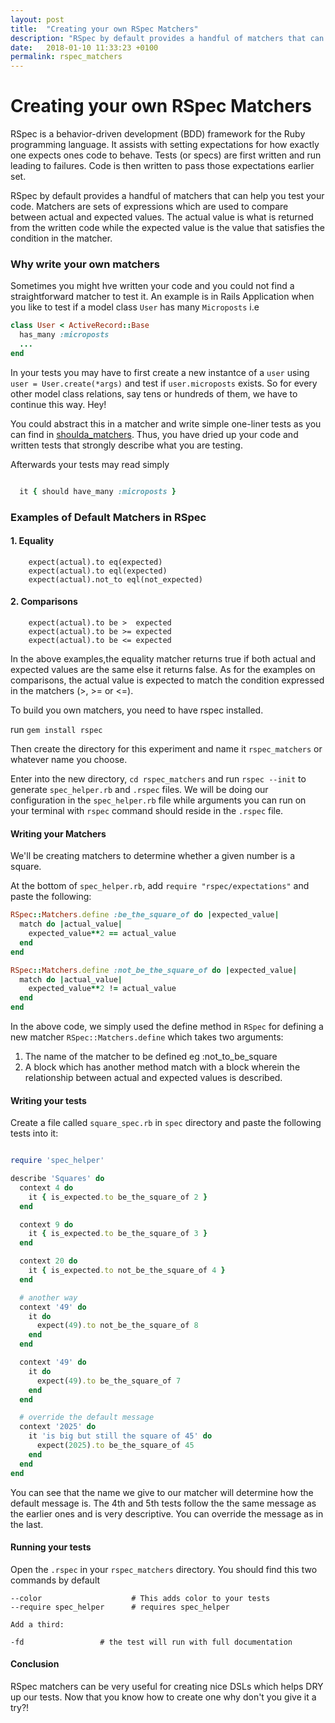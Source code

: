 ```yaml
---
layout: post
title:  "Creating your own RSpec Matchers"
description: "RSpec by default provides a handful of matchers that can help you test your code. Matchers are sets of expressions which are used to compare between actual and expected values."
date:   2018-01-10 11:33:23 +0100
permalink: rspec_matchers
---
```


# Creating your own RSpec Matchers

RSpec is a behavior-driven development (BDD) framework for the Ruby programming language. It assists with setting expectations for how exactly one expects ones code to behave. Tests (or specs) are first written and run leading to failures. Code is then written to pass those expectations earlier set.

RSpec by default provides a handful of matchers that can help you test your code. Matchers are sets of expressions which are used to compare between actual and expected values. The actual value is what is returned from the written code while the expected value is the value that satisfies the condition in the matcher.

### Why write your own matchers

Sometimes you might hve written your code and you could not find a straightforward matcher to test it. An example is in Rails Application when you like to test if a model class ```User``` has many ```Microposts``` i.e 

```ruby
class User < ActiveRecord::Base
  has_many :microposts
  ...
end
```

In your tests you may have to first create a new instantce of a ```user``` using ```user = User.create(*args)``` and test if ```user.microposts``` exists. So for every other model class relations, say tens or hundreds of them, we have to continue this way. Hey!

You could abstract this in a matcher and write simple one-liner tests as you can find in [shoulda_matchers](https://github.com/thoughtbot/shoulda-matchers). Thus, you have dried up your code and written tests that strongly describe what you are testing.

Afterwards your tests may read simply

```ruby

  it { should have_many :microposts }

```

### Examples of Default Matchers in RSpec

####  1. Equality
        expect(actual).to eq(expected)
        expect(actual).to eql(expected)
        expect(actual).not_to eql(not_expected)

####  2. Comparisons
        expect(actual).to be >  expected
        expect(actual).to be >= expected
        expect(actual).to be <= expected

In the above examples,the equality matcher returns true if both actual and expected values are the same else it returns false. As for the examples on comparisons, the actual value is expected to match the condition expressed in the matchers (>, >= or <=).

To build you own matchers, you need to have rspec installed.

  run ```gem install rspec```

Then create the directory for this experiment and name it ```rspec_matchers``` or whatever name you choose.

Enter into the new directory,  ```cd rspec_matchers``` and run ```rspec --init``` to generate ```spec_helper.rb``` and ```.rspec``` files. We will be doing our configuration in the ```spec_helper.rb``` file while arguments you can run on your terminal with ```rspec``` command should reside in the ```.rspec``` file.

#### Writing your Matchers

We'll be creating matchers to determine whether a given number is a square.

At the bottom of ```spec_helper.rb```, add ```require "rspec/expectations"``` and paste the following:

```ruby
RSpec::Matchers.define :be_the_square_of do |expected_value|
  match do |actual_value|
    expected_value**2 == actual_value
  end
end

RSpec::Matchers.define :not_be_the_square_of do |expected_value|
  match do |actual_value|
    expected_value**2 != actual_value
  end
end
```

In the above code, we simply used the define method in `RSpec` for defining a new matcher ```RSpec::Matchers.define``` which takes two arguments:

1. The name of the matcher to be defined eg :not_to_be_square
2. A block which has another method match with a block wherein the relationship between actual and expected values is described.


#### Writing your tests

Create a file called ```square_spec.rb``` in ```spec``` directory and paste the following tests into it:

```ruby

require 'spec_helper'

describe 'Squares' do
  context 4 do
    it { is_expected.to be_the_square_of 2 }
  end

  context 9 do
    it { is_expected.to be_the_square_of 3 }
  end

  context 20 do
    it { is_expected.to not_be_the_square_of 4 }
  end

  # another way
  context '49' do
    it do
      expect(49).to not_be_the_square_of 8
    end
  end

  context '49' do
    it do
      expect(49).to be_the_square_of 7
    end
  end

  # override the default message
  context '2025' do
    it 'is big but still the square of 45' do
      expect(2025).to be_the_square_of 45
    end
  end
end
```

You can see that the name we give to our matcher will determine how the default message is. The 4th and 5th tests follow the the same message as the earlier ones and is very descriptive.  You can override the message as in the last.

#### Running your tests

Open the ```.rspec``` in your ```rspec_matchers``` directory. You should find this two commands by default

    --color                    # This adds color to your tests
    --require spec_helper      # requires spec_helper

    Add a third:

    -fd                 # the test will run with full documentation


#### Conclusion

RSpec matchers can be very useful for creating nice DSLs which helps DRY up our tests. 
Now that you know how to create one why don't you give it a try?!
